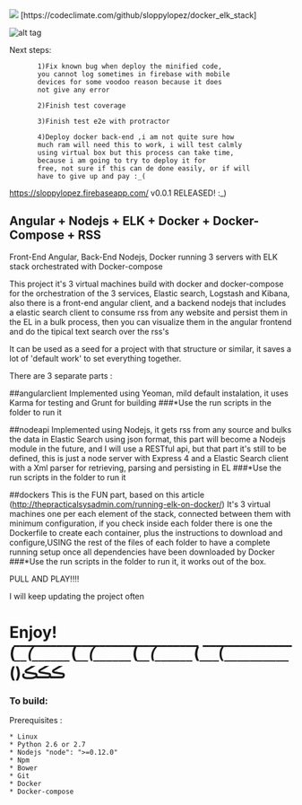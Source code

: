 <img src="https://codeclimate.com/github/sloppylopez/docker_elk_stack/badges/gpa.svg" />
[https://codeclimate.com/github/sloppylopez/docker_elk_stack]

![alt tag](http://www.clker.com/cliparts/f/7/d/e/1339641514467388466forever%20alone-th.png)

Next steps:
            
           1)Fix known bug when deploy the minified code, 
           you cannot log sometimes in firebase with mobile
           devices for some voodoo reason because it does 
           not give any error
           
           2)Finish test coverage
           
           3)Finish test e2e with protractor
           
           4)Deploy docker back-end ,i am not quite sure how 
           much ram will need this to work, i will test calmly 
           using virtual box but this process can take time, 
           because i am going to try to deploy it for 
           free, not sure if this can de done easily, or if will 
           have to give up and pay :_(

https://sloppylopez.firebaseapp.com/   v0.0.1 RELEASED! :_)

## Angular + Nodejs + ELK + Docker + Docker-Compose + RSS
Front-End Angular, Back-End Nodejs, Docker running 3 servers with ELK stack orchestrated with Docker-compose

This project it's 3 virtual machines build with docker and docker-compose for the orchestration of the 3 services, Elastic search, Logstash and Kibana, also there is a front-end angular client, and a backend nodejs that includes a elastic search client to consume rss from any website and persist them in the EL in a bulk process, then you can visualize them in the angular frontend and do the tipical text search over the rss's

It can be used as a seed for a project with that structure or similar, it saves a lot of 'default work' to set everything together.

There are 3 separate parts :

##angularclient
Implemented using Yeoman, mild default instalation, it uses Karma for testing and Grunt for building
###*Use the run scripts in the folder to run it

##nodeapi
Implemented using Nodejs, it gets rss from any source and bulks the data in Elastic Search using json format, this part will become a Nodejs module in the future, and I will use a RESTful api, but that part it's still to be defined, this is just a node server with Express 4 and a Elastic Search client with a Xml parser for retrieving, parsing and persisting in EL
###*Use the run scripts in the folder to run it

##dockers
This is the FUN part, based on this article (http://thepracticalsysadmin.com/running-elk-on-docker/)
It's 3 virtual machines one per each element of the stack, connected between them with minimum configuration, if you check inside each folder there is one the Dockerfile to create each
container, plus the instructions to download and configure,USING the rest of the files of each folder to have a complete running setup once all dependencies have been downloaded by Docker
###*Use the run scripts in the folder to run it, it works out of the box.

PULL AND PLAY!!!!

I will keep updating the project often

Enjoy!  (_̅_̅_̅(̅_̅_̅_̅_̅_̅_̅_(_̅_̅_̅(̅_̅_̅_̅_̅_̅_̅_(_̅_̅_̅(̅_̅_̅_̅_̅_̅_̅_(_̅_̅_̅(̅_̅_̅_̅_̅_̅_̅_̅_̅_̅_̅()ڪڪڪ
===

### To build:

Prerequisites :

    * Linux
    * Python 2.6 or 2.7
    * Nodejs "node": ">=0.12.0"
    * Npm
    * Bower
    * Git
    * Docker
    * Docker-compose




